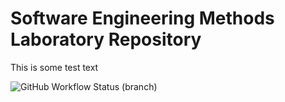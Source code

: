 # Software Engineering Methods Laboratory Repository

This is some test text

![GitHub Workflow Status (branch)](https://img.shields.io/github/actions/workflow/status/ReeceASmith/enu-sem/main.yml?branch=master)